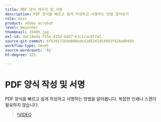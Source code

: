 ```yaml
---
title: PDF 양식 채우기 및 서명
description: PDF 양식을 빠르고 쉽게 작성하고 서명하는 방법 알아보기
role: User
product: adobe acrobat
level: Beginner
thumbnail: 35495.jpg
exl-id: 3ec14eda-755e-425d-bdd7-e3c1cac8f7af
source-git-commit: 6f539172b9d008ede42d5241454992f428a0045b
workflow-type: tm+mt
source-wordcount: '41'
ht-degree: 12%

---
```


# PDF 양식 작성 및 서명

PDF 양식을 빠르고 쉽게 작성하고 서명하는 방법을 알아봅니다. 복잡한 인쇄나 스캔이 필요하지 않습니다.

>[!VIDEO](https://video.tv.adobe.com/v/35495?hidetitle=true)
